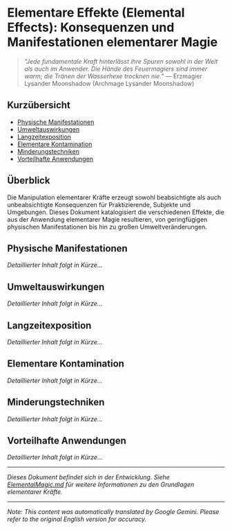 # **Elementare Effekte** (Elemental Effects): Konsequenzen und Manifestationen elementarer Magie

> *"Jede fundamentale Kraft hinterlässt ihre Spuren sowohl in der Welt als auch im Anwender. Die Hände des Feuermagiers sind immer warm; die Tränen der Wasserhexe trocknen nie."* — Erzmagier Lysander Moonshadow (Archmage Lysander Moonshadow)

## Kurzübersicht
- [Physische Manifestationen](#physische-manifestationen)
- [Umweltauswirkungen](#umweltauswirkungen)
- [Langzeitexposition](#langzeitexposition)
- [Elementare Kontamination](#elementare-kontamination)
- [Minderungstechniken](#minderungstechniken)
- [Vorteilhafte Anwendungen](#vorteilhafte-anwendungen)

## Überblick

Die Manipulation elementarer Kräfte erzeugt sowohl beabsichtigte als auch unbeabsichtigte Konsequenzen für Praktizierende, Subjekte und Umgebungen. Dieses Dokument katalogisiert die verschiedenen Effekte, die aus der Anwendung elementarer Magie resultieren, von geringfügigen physischen Manifestationen bis hin zu großen Umweltveränderungen.

## Physische Manifestationen

*Detaillierter Inhalt folgt in Kürze...*

## Umweltauswirkungen

*Detaillierter Inhalt folgt in Kürze...*

## Langzeitexposition

*Detaillierter Inhalt folgt in Kürze...*

## Elementare Kontamination

*Detaillierter Inhalt folgt in Kürze...*

## Minderungstechniken

*Detaillierter Inhalt folgt in Kürze...*

## Vorteilhafte Anwendungen

*Detaillierter Inhalt folgt in Kürze...*

---

*Dieses Dokument befindet sich in der Entwicklung. Siehe [ElementalMagic.md](/codex/Magics/Elements/ElementalMagic.md) für weitere Informationen zu den Grundlagen elementarer Kräfte.*


---
_Note: This content was automatically translated by Google Gemini. Please refer to the original English version for accuracy._